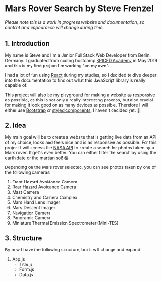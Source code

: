 # Mars Rover Search by Steve Frenzel

###### Please note this is a work in progress website and documentation, so content and appearance will change during time.

## 1. Introduction

My name is Steve and I'm a Junior Full Stack Web Developer from Berlin, Germany. I graduated from coding bootcamp [SPICED Academy](https://www.spiced-academy.com/) in May 2019 and this is my first project I'm working "on my own".

I had a lot of fun using [React](https://reactjs.org/) during my studies, so I decided to dive deeper into the documentation to find out what this JavaScript library is really capable of.

This project will also be my playground for making a website as responsive as possible, as this is not only a really interesting process, but also crucial for making it look good on as many devices as possible. Therefore I will either use [Bootstrap](https://getbootstrap.com/) or [styled components](https://www.styled-components.com/), I haven't decided yet. 😬

## 2. Idea

My main goal will be to create a website that is getting live data from an API of my choice, looks and feels nice and is as responsive as possible. For this project I will access the [NASA API](https://api.nasa.gov/api.html#MarsPhotos) to create a search for photos taken by a Mars rover. It get's even better: You can either filter the search by using the earth date or the martian sol! 😱

Depending on the Mars rover selected, you can see photos taken by one of the following cameras:

1. Front Hazard Avoidance Camera
2. Rear Hazard Avoidance Camera
3. Mast Camera
4. Chemistry and Camera Complex
5. Mars Hand Lens Imager
6. Mars Descent Imager
7. Navigation Camera
8. Panoramic Camera
9. Miniature Thermal Emission Spectrometer (Mini-TES)

## 3. Structure

By now I have the following structure, but it will change and expand:

1. App.js
    - Title.js
    - Form.js
    - Data.js
